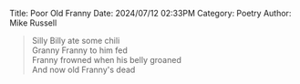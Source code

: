 Title: Poor Old Franny
Date: 2024/07/12 02:33PM
Category: Poetry
Author: Mike Russell

> Silly Billy ate some chili<br>
Granny Franny to him fed<br>
Franny frowned when his belly groaned<br>
And now old Franny's dead
